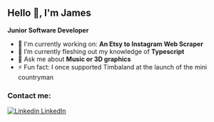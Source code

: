 ## Hello 👋, I'm James

**Junior Software Developer**

- 🔭 I'm currently working on: **An Etsy to Instagram Web Scraper**
- 🌱 I’m currently fleshing out my knowledge of **Typescript**
- 💬 Ask me about **Music or 3D graphics**
- ⚡ Fun fact: I once supported Timbaland at the launch of the mini countryman

### Contact me:
[![Linkedin](https://i.stack.imgur.com/gVE0j.png) LinkedIn](https://www.linkedin.com/in/jamesyuill)
